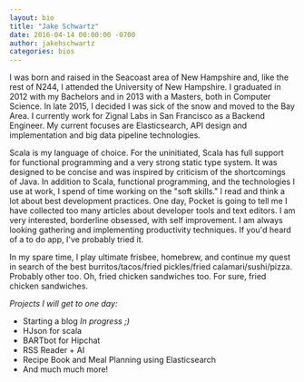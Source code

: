 ```yaml
---
layout: bio
title: "Jake Schwartz"
date: 2016-04-14 00:00:00 -0700
author: jakehschwartz
categories: bios
---
```


I was born and raised in the Seacoast area of New Hampshire and, like the rest
of N244, I attended the University of New Hampshire. I graduated in 2012 with my
Bachelors and in 2013 with a Masters, both in Computer Science. In late 2015, I
decided I was sick of the snow and moved to the Bay Area. I currently work for
Zignal Labs in San Francisco as a Backend Engineer. My current focuses are
Elasticsearch, API design and implementation and big data pipeline technologies.

Scala is my language of choice. For the uninitiated, Scala has full support for
functional programming and a very strong static type system. It was designed to
be concise and was inspired by criticism of the shortcomings of Java. In
addition to Scala, functional programming, and the technologies I use at work,
I spend of time working on the "soft skills." I read and think a lot about best
development practices. One day, Pocket is going to tell me I have collected too
many articles about developer tools and text editors. I am very interested,
borderline obsessed, with self improvement. I am always looking gathering and
implementing productivity techniques. If you'd heard of a to do app, I've
probably tried it.

In my spare time, I play ultimate frisbee, homebrew, and continue my quest in
search of the best burritos/tacos/fried pickles/fried calamari/sushi/pizza.
Probably other too. Oh, fried chicken sandwiches too. For sure, fried chicken
sandwiches.

_Projects I will get to one day:_
- Starting a blog _In progress ;)_
- HJson for scala
- BARTbot for Hipchat
- RSS Reader + AI
- Recipe Book and Meal Planning using Elasticsearch
- And much much more!
